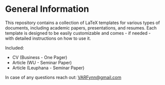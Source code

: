 # General Information
This repository contains a collection of LaTeX templates for various types of documents, including academic papers, presentations, and resumes. Each template is designed to be easily customizable and comes - if needed - with detailed instructions on how to use it.

Included: 
* CV (Business - One Pager) 
* Article (WU - Seminar Paper) 
* Article (Leuphana - Seminar Paper)


In case of any questions reach out: VARFynn@gmail.com
